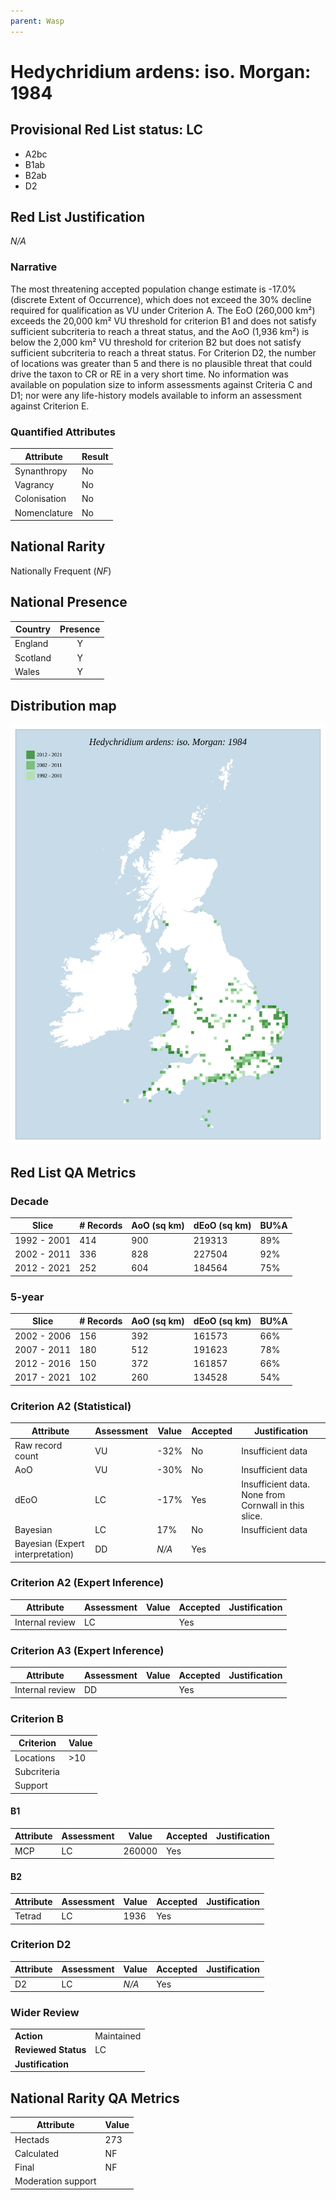 ```yaml
---
parent: Wasp
---
```


# Hedychridium ardens: iso. Morgan: 1984

## Provisional Red List status: LC
- A2bc
- B1ab
- B2ab
- D2

## Red List Justification
*N/A*

### Narrative


The most threatening accepted population change estimate is -17.0% (discrete Extent of Occurrence), which does not exceed the 30% decline required for qualification as VU under Criterion A. The EoO (260,000 km²) exceeds the 20,000 km² VU threshold for criterion B1 and does not satisfy sufficient subcriteria to reach a threat status, and the AoO (1,936 km²) is below the 2,000 km² VU threshold for criterion B2 but does not satisfy sufficient subcriteria to reach a threat status. For Criterion D2, the number of locations was greater than 5 and there is no plausible threat that could drive the taxon to CR or RE in a very short time. No information was available on population size to inform assessments against Criteria C and D1; nor were any life-history models available to inform an assessment against Criterion E.

### Quantified Attributes
|Attribute|Result|
|---|---|
|Synanthropy|No|
|Vagrancy|No|
|Colonisation|No|
|Nomenclature|No|


## National Rarity
Nationally Frequent (*NF*)

## National Presence
|Country|Presence
|---|:-:|
|England|Y|
|Scotland|Y|
|Wales|Y|


## Distribution map
![](../map/616.svg)

## Red List QA Metrics
### Decade
| Slice | # Records | AoO (sq km) | dEoO (sq km) |BU%A |
|---|---|---|---|---|
|1992 - 2001|414|900|219313|89%|
|2002 - 2011|336|828|227504|92%|
|2012 - 2021|252|604|184564|75%|

### 5-year
| Slice | # Records | AoO (sq km) | dEoO (sq km) |BU%A |
|---|---|---|---|---|
|2002 - 2006|156|392|161573|66%|
|2007 - 2011|180|512|191623|78%|
|2012 - 2016|150|372|161857|66%|
|2017 - 2021|102|260|134528|54%|

### Criterion A2 (Statistical)
|Attribute|Assessment|Value|Accepted|Justification
|---|---|---|---|---|
|Raw record count|VU|-32%|No|Insufficient data|
|AoO|VU|-30%|No|Insufficient data|
|dEoO|LC|-17%|Yes|Insufficient data. None from Cornwall in this slice.|
|Bayesian|LC|17%|No|Insufficient data|
|Bayesian (Expert interpretation)|DD|*N/A*|Yes||

### Criterion A2 (Expert Inference)
|Attribute|Assessment|Value|Accepted|Justification
|---|---|---|---|---|
|Internal review|LC||Yes||

### Criterion A3 (Expert Inference)
|Attribute|Assessment|Value|Accepted|Justification
|---|---|---|---|---|
|Internal review|DD||Yes||

### Criterion B
|Criterion| Value|
|---|---|
|Locations|>10|
|Subcriteria||
|Support||

#### B1
|Attribute|Assessment|Value|Accepted|Justification
|---|---|---|---|---|
|MCP|LC|260000|Yes||

#### B2
|Attribute|Assessment|Value|Accepted|Justification
|---|---|---|---|---|
|Tetrad|LC|1936|Yes||

### Criterion D2
|Attribute|Assessment|Value|Accepted|Justification
|---|---|---|---|---|
|D2|LC|*N/A*|Yes||

### Wider Review
|  |  |
|---|---|
|**Action**|Maintained|
|**Reviewed Status**|LC|
|**Justification**||

## National Rarity QA Metrics
|Attribute|Value|
|---|---|
|Hectads|273|
|Calculated|NF|
|Final|NF|
|Moderation support||
